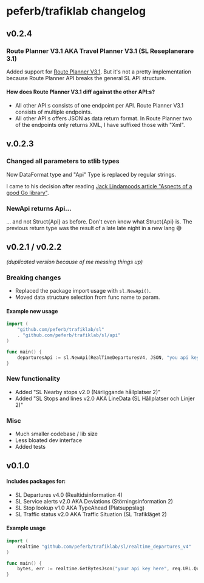 # peferb/trafiklab changelog

## v0.2.4
### Route Planner V3.1 AKA Travel Planner V3.1 (SL Reseplanerare 3.1)

Added support for [Route Planner V3.1](https://www.trafiklab.se/api/trafiklab-apis/sl/route-planner-31/). But it's not a 
pretty implementation because Route Planner API breaks the general SL API structure.

#### How does Route Planner V3.1 diff against the other API:s?
* All other API:s consists of one endpoint per API. Route Planner V3.1 consists of multiple endpoints. 
* All other API:s offers JSON as data return format. In Route Planner two of the endpoints only returns XML, I have 
suffixed those with "Xml".

## v.0.2.3
### Changed all parameters to stlib types
Now DataFormat type and "Api" Type is replaced by regular strings.

I came to his decision after reading [Jack Lindamoods article "Aspects of a good Go library"](https://medium.com/@cep21/aspects-of-a-good-go-library-7082beabb403).

### NewApi returns Api...
... and not Struct{Api} as before. Don't even know what Struct{Api} is. The previous return type was the result of a 
late late night in a new lang 😅

## v0.2.1 / v0.2.2
_(duplicated version because of me messing things up)_

### Breaking changes
* Replaced the package import usage with `sl.NewApi()`.
* Moved data structure selection from func name to param. 

#### Example new usage 
```go
import (
	"github.com/peferb/trafiklab/sl"
	. "github.com/peferb/trafiklab/sl/api"
)

func main() {
	departuresApi := sl.NewApi(RealTimeDeparturesV4, JSON, "you api key here")
}
```

### New functionality
* Added "SL Nearby stops v2.0 (Närliggande hållplatser 2)"
* Added "SL Stops and lines v2.0 AKA LineData (SL Hållplatser och Linjer 2)"

### Misc
* Much smaller codebase / lib size
* Less bloated dev interface
* Added tests

## v0.1.0

#### Includes packages for:
* SL Departures v4.0 (Realtidsinformation 4)
* SL Service alerts v2.0 AKA Deviations (Störningsinformation 2)
* SL Stop lookup v1.0 AKA TypeAhead (Platsuppslag)
* SL Traffic status v2.0 AKA Traffic Situation (SL Trafikläget 2)

#### Example usage
```go
import (
	realtime "github.com/peferb/trafiklab/sl/realtime_departures_v4"
)

func main() {
	bytes, err := realtime.GetBytesJson("your api key here", req.URL.Query())
}
```